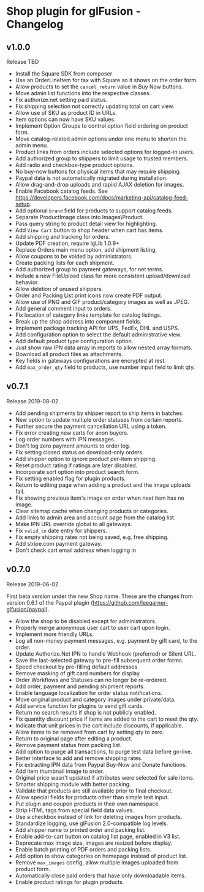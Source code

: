 # Shop plugin for glFusion - Changelog

## v1.0.0
Release TBD

  * Install the Square SDK from composer
  * Use an OrderLineItem for tax with Square so it shows on the order form.
  * Allow products to set the `cancel_return` value in Buy Now buttons.
  * Move admin list functions into the respective classes.
  * Fix authorize.net setting paid status.
  * Fix shipping selection not correctly updating total on cart view.
  * Allow use of SKU as product ID in URLs.
  * Item options can now have SKU values.
  * Implement Option Groups to control option field ordering on product form.
  * Move catalog-related admin options under one menu to shorten the admin menu.
  * Product links from orders include selected options for logged-in users.
  * Add authorized group to shippers to limit usage to trusted members.
  * Add radio and checkbox-type product options.
  * No buy-now buttons for physical items that may require shipping.
  * Paypal data is not automatically migrated during installation.
  * Allow drag-and-drop uploads and rapiid AJAX deletion for images.
  * Enable Facebook catalog feeds. See https://developers.facebook.com/docs/marketing-api/catalog-feed-setup.
  * Add optional `brand` field for products to support catalog feeds.
  * Separate ProductImage class into Images\Product.
  * Pass query string to product detail view for highlighting.
  * Add `View Cart` button to shop header when cart has items.
  * Add shipping and tracking for orders.
  * Update PDF creation, require lgLib 1.0.9+
  * Replace Orders main menu option, add shipment listing.
  * Allow coupons to be voided by administrators.
  * Create packing lists for each shipment.
  * Add authorized group to payment gateways, for net terms.
  * Include a new FileUpload class for more consistent upload/download behavior.
  * Allow deletion of unused shippers.
  * Order and Packing List print icons now create PDF output.
  * Allow use of PNG and GIF product/category images as well as JPEG.
  * Add general comment input to orders.
  * Fix location of category links template for catalog listings.
  * Break up the shop address into component fields.
  * Implement package tracking API for UPS, FedEx, DHL and USPS.
  * Add configuration option to select the default administrative view.
  * Add default product type configuration option.
  * Just show raw IPN data array in reports to allow nested array formats.
  * Download all product files as attachments.
  * Key fields in gateways configurations are encrypted at rest.
  * Add `max_order_qty` field to products, use number input field to limit qty.

## v0.7.1
Release 2019-08-02

  * Add pending shipments by shipper report to ship items in batches.
  * New option to update multiple order statuses from certain reports.
  * Further secure the payment cancellation URL using a token.
  * Fix error creating new carts for anon buyers.
  * Log order numbers with IPN messages.
  * Don't log zero payment amounts to order log.
  * Fix setting closed status on download-only orders.
  * Add shipper option to ignore product per-item shipping.
  * Reset product rating if ratings are later disabled.
  * Incorporate sort option into product search form.
  * Fix setting enabled flag for plugin products.
  * Return to editing page when adding a product and the image uploads fail.
  * Fix showing previous item's image on order when next item has no image.
  * Clear sitemap cache when changing products or categories.
  * Add links to admin area and account page from the catalog list.
  * Make IPN URL override global to all gateways.
  * Fix `valid_to` date entry for shippers.
  * Fix empty shipping rates not being saved, e.g. free shipping.
  * Add stripe.com payment gateway.
  * Don't check cart email address when logging in

## v0.7.0
Release 2019-06-02

First beta version under the new Shop name.
These are the changes from version 0.6.1 of the Paypal plugin (https://github.com/leegarner-glfusion/paypal).

  * Allow the shop to be disabled except for administrators.
  * Properly merge anonymous user cart to user cart upon login.
  * Implement more friendly URLs.
  * Log all non-money payment messages, e.g. payment by gift card, to the order.
  * Update Authorize.Net IPN to handle Webhook (preferred) or Silent URL.
  * Save the last-selected gateway to pre-fill subsequent order forms.
  * Speed checkout by pre-filling default addresses
  * Remove masking of gift card numbers for display
  * Order Workflows and Statuses can no longer be re-ordered.
  * Add order, payment and pending shipment reports.
  * Enable language localization for order status notifications.
  * Move original product and category images under private/data.
  * Add service function for plugins to send gift cards.
  * Return no search results if shop is not publicly enabled.
  * Fix quantity discount price if items are added to the cart to meet the qty.
  * Indicate that unit prices in the cart include discounts, if applicable.
  * Allow items to be removed from cart by setting qty to zero.
  * Return to original page after editing a product.
  * Remove payment status from packing list.
  * Add option to purge all transactions, to purge test data before go-live.
  * Better interface to add and remove shipping rates.
  * Fix extracting IPN data from Paypal Buy-Now and Donate functions.
  * Add item thumbnail image to order.
  * Original price wasn't updated if attributes were selected for sale items.
  * Smarter shipping module with better packing.
  * Validate that products are still available prior to final checkout.
  * Allow special fields for products other than simple text input.
  * Put plugin and coupon products in their own namespace.
  * Strip HTML tags from special field data values.
  * Use a checkbox instead of link for deleting images from products.
  * Standardize logging, use glFusion 2.0-compatible log levels.
  * Add shipper name to printed order and packing list.
  * Enable add-to-cart button on catalog list page, enabled in V3 list.
  * Deprecate max image size, images are resized before display.
  * Enable batch printing of PDF orders and packing lists.
  * Add option to show categories on homepage instead of product list.
  * Remove `max_images` config, allow multiple images uploaded from product form.
  * Automatically close paid orders that have only downloadable items.
  * Enable product ratings for plugin products.
